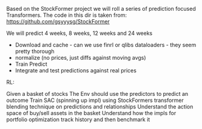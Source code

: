 Based on the StockFormer project we will roll a series of prediction focused Transformers. The code in this dir is taken from: https://github.com/gsyyysg/StockFormer

We will predict 4 weeks, 8 weeks, 12 weeks and 24 weeks

* Download and cache - can we use finrl or qlibs dataloaders - they seem pretty thorough
* normalize (no prices, just diffs against moving avgs)
* Train Predict
* Integrate and test predictions against real prices


RL:

Given a basket of stocks
The Env should use the predictors to predict an outcome
Train SAC (spinning up impl) using StockFormers transformer blending technique on predictions and relationships
Understand the action space of buy/sell assets in the basket
Understand how the impls for portfolio optimization track history and then benchmark it




